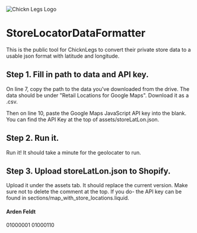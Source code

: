 ![Chickn Legs Logo](https://www.chicknlegs.com/cdn/shop/files/Logo_Yellow_122_C_Black_Name_TM_c810b369-e4a8-482f-85bc-577f20140603.png?v=1659964521)
# StoreLocatorDataFormatter
This is the public tool for ChicknLegs to convert their private store data to a usable json format with latitude and longitude.

## Step 1. Fill in path to data and API key.
On line 7, copy the path to the data you've downloaded from the drive. The data should be under "Retail Locations for Google Maps". Download it as a .csv.

Then on line 10, paste the Google Maps JavaScript API key into the blank. You can find the API Key at the top of assets/storeLatLon.json.

## Step 2. Run it.
Run it! It should take a minute for the geolocater to run. 

## Step 3. Upload storeLatLon.json to Shopify.
Upload it under the assets tab. It should replace the current version. Make sure not to delete the comment at the top. If you do- the API key can be found in sections/map_with_store_locations.liquid.

#### Arden Feldt
01000001 01000110